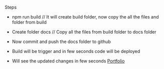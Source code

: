Steps

- npm run build // It will create build folder, now copy the all the files and folder from build

- Create folder docs // Copy all the files from build folder to docs folder

- Now commit and push the docs folder to github

- Build will be trigger and in few seconds code will be deployed

- Will see the updated changes in few seconds <a href="https://bajran.github.io/port-folio/">Portfolio</a>
